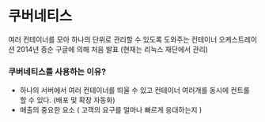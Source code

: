 # 쿠버네티스

여러 컨테이너를 모아 하나의 단위로 관리할 수 있도록 도와주는 컨테이너 오케스트레이션
2014년 중순 구글에 의해 처음 발표 (현재는 리눅스 재단에서 관리)

### 쿠버네티스를 사용하는 이유?

- 하나의 서버에서 여러 컨테이너를 띄울 수 있고 컨테이너 여러개를 동시에 컨트롤 할 수 있다. (배포 및 확장 자동화)
- 매출의 중요한 요소 ( 고객의 요구를 얼마나 빠르게 응대하는지 )
